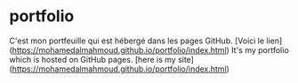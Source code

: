 # portfolio
C'est mon portfeuille qui est hébergé dans les pages GitHub. [Voici le lien] (https://mohamedalmahmoud.github.io/portfolio/index.html)
It's my portfolio which is hosted on GitHub pages. [here is my site] (https://mohamedalmahmoud.github.io/portfolio/index.html)
